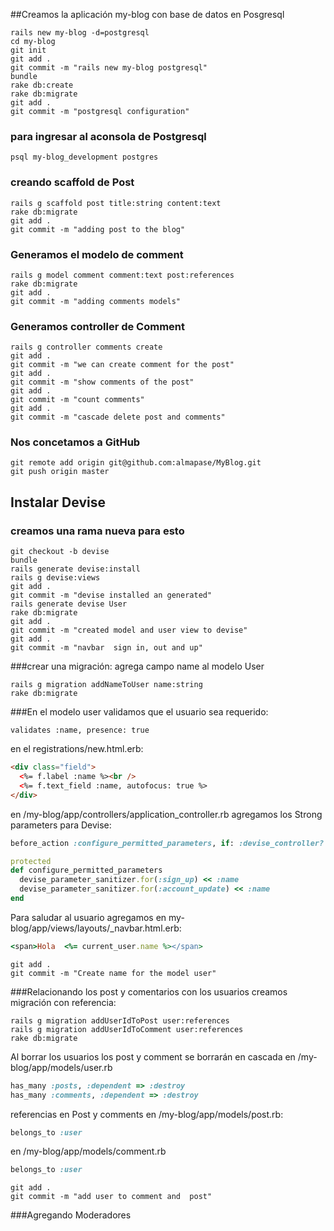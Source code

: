 ##Creamos la aplicación my-blog con base de datos en Posgresql
```
rails new my-blog -d=postgresql
cd my-blog
git init
git add .
git commit -m "rails new my-blog postgresql"
bundle
rake db:create
rake db:migrate
git add .
git commit -m "postgresql configuration"
```
### para ingresar al aconsola de Postgresql
```
psql my-blog_development postgres
```

### creando scaffold de Post
```
rails g scaffold post title:string content:text
rake db:migrate
git add .
git commit -m "adding post to the blog"
```
### Generamos el modelo de comment
```
rails g model comment comment:text post:references
rake db:migrate
git add .
git commit -m "adding comments models"
```
### Generamos controller de Comment
```
rails g controller comments create
git add .
git commit -m "we can create comment for the post"
git add .
git commit -m "show comments of the post"
git add .
git commit -m "count comments"
git add .
git commit -m "cascade delete post and comments"
```
### Nos concetamos a GitHub
```
git remote add origin git@github.com:almapase/MyBlog.git
git push origin master
```
## Instalar Devise
### creamos una rama nueva para esto
```
git checkout -b devise
bundle
rails generate devise:install
rails g devise:views
git add .
git commit -m "devise installed an generated"
rails generate devise User
rake db:migrate
git add .
git commit -m "created model and user view to devise"
git add .
git commit -m "navbar  sign in, out and up"
```
###crear una migración: agrega campo name al modelo User
```
rails g migration addNameToUser name:string
rake db:migrate
```
###En el modelo user validamos que el usuario sea requerido:
```
validates :name, presence: true
```
en el registrations/new.html.erb:
```HTML
<div class="field">
  <%= f.label :name %><br />
  <%= f.text_field :name, autofocus: true %>
</div>
```

en /my-blog/app/controllers/application_controller.rb agregamos los Strong parameters para Devise:
```RUBY
before_action :configure_permitted_parameters, if: :devise_controller?

protected
def configure_permitted_parameters
  devise_parameter_sanitizer.for(:sign_up) << :name
  devise_parameter_sanitizer.for(:account_update) << :name
end
```
Para saludar al usuario agregamos en my-blog/app/views/layouts/_navbar.html.erb:

```RUBY
<span>Hola  <%= current_user.name %></span>
```

```
git add .
git commit -m "Create name for the model user"
```

###Relacionando los post y comentarios con los usuarios
creamos migración con referencia:
```
rails g migration addUserIdToPost user:references
rails g migration addUserIdToComment user:references
rake db:migrate
```
Al borrar los usuarios los post y comment se borrarán en cascada
en /my-blog/app/models/user.rb
```RUBY
has_many :posts, :dependent => :destroy
has_many :comments, :dependent => :destroy
```
referencias en Post y comments
en /my-blog/app/models/post.rb:
```RUBY
belongs_to :user
```
en /my-blog/app/models/comment.rb
```RUBY
belongs_to :user
```
```
git add .
git commit -m "add user to comment and  post"
```
###Agregando Moderadores
